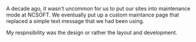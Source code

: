 A decade ago, it wasn't uncommon for us to put our sites into maintenance mode at NCSOFT. We eventually put up a custom maintance page that replaced a simple text message that we had been using.

My respnsibility was the design or rather the layout and development. 

